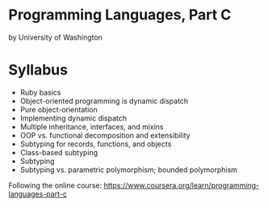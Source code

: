 # Programming Languages, Part C
by University of Washington

# Syllabus
- Ruby basics
- Object-oriented programming is dynamic dispatch
- Pure object-orientation
- Implementing dynamic dispatch
- Multiple inheritance, interfaces, and mixins
- OOP vs. functional decomposition and extensibility
- Subtyping for records, functions, and objects
- Class-based subtyping
- Subtyping
- Subtyping vs. parametric polymorphism; bounded polymorphism

Following the online course:
https://www.coursera.org/learn/programming-languages-part-c

